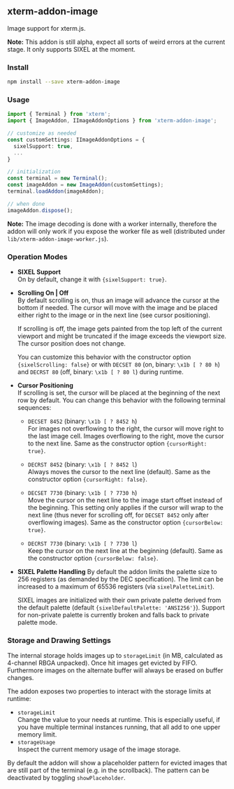 ## xterm-addon-image

Image support for xterm.js.

**Note:** This addon is still alpha, expect all sorts of weird errors at the current stage.
It only supports SIXEL at the moment.


### Install

```bash
npm install --save xterm-addon-image
```

### Usage

```ts
import { Terminal } from 'xterm';
import { ImageAddon, IImageAddonOptions } from 'xterm-addon-image';

// customize as needed
const customSettings: IImageAddonOptions = {
  sixelSupport: true,
  ...
}

// initialization
const terminal = new Terminal();
const imageAddon = new ImageAddon(customSettings);
terminal.loadAddon(imageAddon);

// when done
imageAddon.dispose();
```

**Note:** The image decoding is done with a worker internally, therefore the addon will only work
if you expose the worker file as well (distributed under `lib/xterm-addon-image-worker.js`).


### Operation Modes

- **SIXEL Support**  
  On by default, change it with `{sixelSupport: true}`.

- **Scrolling On | Off**  
  By default scrolling is on, thus an image will advance the cursor at the bottom if needed.
  The cursor will move with the image and be placed either right to the image or in the next line
  (see cursor positioning).

  If scrolling is off, the image gets painted from the top left of the current viewport
  and might be truncated if the image exceeds the viewport size.
  The cursor position does not change.

  You can customize this behavior with the constructor option `{sixelScrolling: false}`
  or with `DECSET 80` (on, binary: `\x1b [ ? 80 h`) and
  `DECRST 80` (off, binary: `\x1b [ ? 80 l`) during runtime.

- **Cursor Positioning**  
  If scrolling is set, the cursor will be placed at the beginning of the next row by default.
  You can change this behavior with the following terminal sequences:
  - `DECSET 8452` (binary: `\x1b [ ? 8452 h`)  
    For images not overflowing to the right, the cursor will move right to the last image cell.
    Images overflowing to the right, move the cursor to the next line.
    Same as the constructor option `{cursorRight: true}`.

  - `DECRST 8452` (binary: `\x1b [ ? 8452 l`)  
    Always moves the cursor to the next line (default). Same as the constructor option `{cursorRight: false}`.

  - `DECSET 7730` (binary: `\x1b [ ? 7730 h`)  
    Move the cursor on the next line to the image start offset instead of the beginning.
    This setting only applies if the cursor will wrap to the next line (thus never for scrolling off,
    for `DECSET 8452` only after overflowing images). Same as the constructor option `{cursorBelow: true}`.

  - `DECRST 7730` (binary: `\x1b [ ? 7730 l`)  
    Keep the cursor on the next line at the beginning (default). Same as the constructor option `{cursorBelow: false}`.

- **SIXEL Palette Handling**
  By default the addon limits the palette size to 256 registers (as demanded by the DEC specification).
  The limit can be increased to a maximum of 65536 registers (via `sixelPaletteLimit`).

  SIXEL images are initialized with their own private palette derived from the default palette
  (default `{sixelDefaultPalette: 'ANSI256'}`). Support for non-private palette is currently broken
  and falls back to private palette mode.


### Storage and Drawing Settings

The internal storage holds images up to `storageLimit` (in MB, calculated as 4-channel RBGA unpacked).
Once hit images get evicted by FIFO. Furthermore images on the alternate buffer will always
be erased on buffer changes.

The addon exposes two properties to interact with the storage limits at runtime:
- `storageLimit`  
  Change the value to your needs at runtime. This is especially useful, if you have multiple terminal
  instances running, that all add to one upper memory limit.
- `storageUsage`  
  Inspect the current memory usage of the image storage.

By default the addon will show a placeholder pattern for evicted images that are still part
of the terminal (e.g. in the scrollback). The pattern can be deactivated by toggling `showPlaceholder`.
